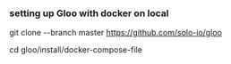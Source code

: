 ### setting up Gloo with docker on local

git clone --branch master https://github.com/solo-io/gloo

cd gloo/install/docker-compose-file
 